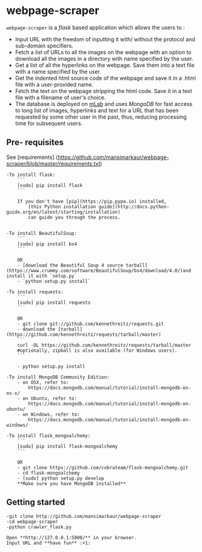 # webpage-scraper
`webpage-scraper` is a *flask* based application which allows the users to :

- Input URL with the freedom of inputting it with/ without the protocol and sub-domain specifiers.
- Fetch a list of URLs to all the images on the webpage with an option to download all the images in a directory with name specified by the user.
- Get a list of all the hyperlinks on the webpage. Save them into a text file with a name specified by the user.
- Get the indented html source code of the webpage  and save it in a .html file with a user-provided name.
- Fetch the text on the webpage stripping the html code. Save it in a text file with a filename of user's choice.
- The database is deployed on [mLab](http://mlab.com/) and uses *MongoDB* for fast access to long list of images, hyperlinks and text for a URL that has been requested by some other user in the past, thus, reducing processing time for subsequent users.

## Pre- requisites
 See [requirements] (https://github.com/mansimarkaur/webpage-scraper/blob/master/requirements.txt)
	 
	-To install flask:
		```
	 	[sudo] pip install flask
	 	```
	 	
	 	If you don't have [pip](https://pip.pypa.io) installed,
    		[this Python installation guide](http://docs.python-guide.org/en/latest/starting/installation)
     		can guide you through the process.

	
	-To install BeautifulSoup:
	 	```
	 	[sudo] pip install bs4
	 	```
	 	
	 	OR
	 	- [download the Beautiful Soup 4 source tarball](https://www.crummy.com/software/BeautifulSoup/bs4/download/4.0/)and install it with `setup.py`
	 	- `python setup.py install`
	
	-To install requests:
		```
	 	[sudo] pip install requests
	 	```
	 	
	 	OR
	 	- git clone git://github.com/kennethreitz/requests.git
	 	- download the [tarball](https://github.com/kennethreitz/requests/tarball/master)
	 	```
	 	curl -OL https://github.com/kennethreitz/requests/tarball/master
	 	#optionally, zipball is also available (for Windows users).
	 	```
	 	
	 	- python setup.py install
	
	-To install MongoDB Community Edition:
		- on OSX, refer to:
			https://docs.mongodb.com/manual/tutorial/install-mongodb-on-os-x/
		- on Ubuntu, refer to:
			https://docs.mongodb.com/manual/tutorial/install-mongodb-on-ubuntu/
		- on Windows, refer to:
			https://docs.mongodb.com/manual/tutorial/install-mongodb-on-windows/
	
	-To install flask_mongoalchemy:
	 	```
	 	[sudo] pip install flask-mongoalchemy
	 	```
	 	
	 	OR
	 	- git clone https://github.com/cobrateam/flask-mongoalchemy.git
	 	- cd flask-mongoalchemy
	 	- [sudo] python setup.py develop
	 	**Make sure you have MongoDB installed**

## Getting started
	
	-git clone http://github.com/mansimarkaur/webpage-scraper 
	-cd webpage-scraper
	-python crawler_flask.py

	Open **http://127.0.0.1:5000/** in your browser.
	Input URL and **have fun** :+1:
	

	
